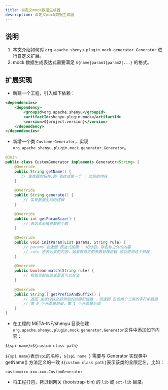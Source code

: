 ```yaml
---
title: 自定义mock数据生成器
description: 自定义mock数据生成器
---
```

## 说明
1. 本文介绍如何对 `org.apache.shenyu.plugin.mock.generator.Generator` 进行自定义扩展。
2. mock 数据生成表达式需要满足 `${name|param1|param2|...}` 的格式。
## 扩展实现
* 新建一个工程，引入如下依赖：

```xml
<dependencies>
    <dependency>
        <groupId>org.apache.shenyu</groupId>
        <artifactId>shenyu-plugin-mock</artifactId>
        <version>${project.version}</version>
    </dependency>
</dependencies>
```

* 新增一个类 `CustomerGenerator`，实现 `org.apache.shenyu.plugin.mock.generator.Generator`。

```java
@Join
public class CustomGenerator implements Generator<String> {
    @Override
    public String getName() {
       // 生成器的名称,即 表达式第一个 | 之前的内容
    }
    
    @Override
    public String generate() {
        // 实现数据生成的逻辑
    }
    
    @Override
    public int getParamSize() {
        // 表达式必填参数的个数
    }
    
    @Override
    public void initParam(List params, String rule) {
        // params 会返回 表达式按照 | 切分后，除名称之外的内容
        // rule 原表达式的内容，如果有自定的参数处理逻辑 可以使用这个参数
    }
    
    @Override
    public boolean match(String rule) {
        // 校验当前表达式是否可以合法
    }
    
    @Override
    public String[] getPrefixAndSuffix() {
        // 返回 生成内容之后添加的前缀和后缀 ，请返回 包含两个元素的字符串数组
        // 第 0 个元素是前缀，第 1 个元素是后缀
    }
}
```

* 在工程的 META-INF/shenyu 目录创建 `org.apache.shenyu.plugin.mock.generator.Generator`文件中添加如下内容：

```shell script
${spi name}=${custom class path}
``` 

`${spi name}`表示`spi`的名称，`${spi name }` 需要与 Generator 实现类中 getName() 方法定义的一致 `${custom class path}`表示该类的全限定名。比如：

```shell script
custom=xxx.xxx.xxx.CustomGenerator
```

* 将工程打包，拷贝到网关 (bootstrap-bin) 的 `lib` 或 `ext-lib` 目录。
